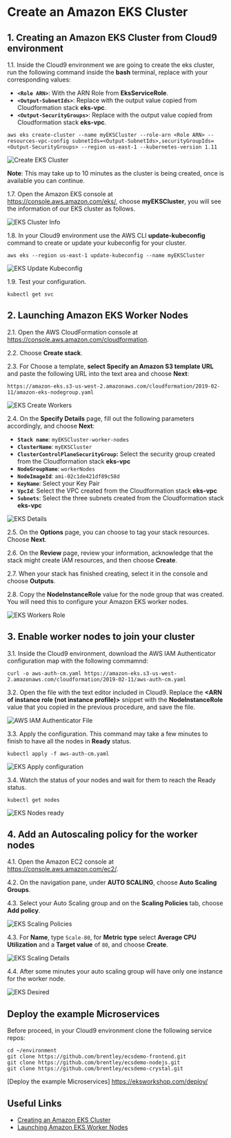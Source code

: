 # Create an Amazon EKS Cluster

## 1. Creating an Amazon EKS Cluster from Cloud9 environment

1.1\. Inside the Cloud9 environment we are going to create the eks cluster, run the following command inside the **bash** terminal, replace with your corresponding values:

* **``<Role ARN>``**: With the ARN Role from **EksServiceRole**.
* **``<Output-SubnetIds>``**: Replace with the output value copied from Cloudformation stack **eks-vpc**.
* **``<Output-SecurityGroups>``**: Replace with the output value copied from Cloudformation stack **eks-vpc**.

```
aws eks create-cluster --name myEKSCluster --role-arn <Role ARN> --resources-vpc-config subnetIds=<Output-SubnetIds>,securityGroupIds=<Output-SecurityGroups> --region us-east-1 --kubernetes-version 1.11
```
![Create EKS Cluster](../images/eks-create.png)

**Note**: This may take up to 10 minutes as the cluster is being created, once is available you can continue.

1.7\. Open the Amazon EKS console at https://console.aws.amazon.com/eks/, choose **myEKSCluster**, you will see the information of our EKS cluster as follows.

![EKS Cluster Info](../images/eks-cluster-info.png)

1.8\. In your Cloud9 environment use the AWS CLI **update-kubeconfig** command to create or update your kubeconfig for your cluster.

```
aws eks --region us-east-1 update-kubeconfig --name myEKSCluster
```

![EKS Update Kubeconfig](../images/eks-update-kubeconfig.png)

1.9\. Test your configuration.

```
kubectl get svc
```

## 2. Launching Amazon EKS Worker Nodes

2.1\. Open the AWS CloudFormation console at https://console.aws.amazon.com/cloudformation.

2.2\. Choose **Create stack**.

2.3\. For Choose a template, **select Specify an Amazon S3 template URL** and paste the following URL into the text area and choose **Next**:

```
https://amazon-eks.s3-us-west-2.amazonaws.com/cloudformation/2019-02-11/amazon-eks-nodegroup.yaml
```

![EKS Create Workers](../images/eks-cf-wrokers.png)

2.4\. On the **Specify Details** page, fill out the following parameters accordingly, and choose **Next**:

  * **``Stack name``**: `myEKSCluster-worker-nodes`
  * **``ClusterName``**: `myEKSCluster`
  * **``ClusterControlPlaneSecurityGroup``:** Select the security group created from the Cloudformation stack **eks-vpc**
  * **``NodeGroupName``**: `workerNodes`
  * **``NodeImageId``**: `ami-02c1de421df89c58d`
  * **``KeyName``**: Select your Key Pair
  * **``VpcId``**: Select the VPC created from the Cloudformation stack **eks-vpc**
  * **``Subnets``**: Select the three subnets created from the Cloudformation stack **eks-vpc**

![EKS Details](../images/eks-cf-details.png)

2.5\. On the **Options** page, you can choose to tag your stack resources. Choose **Next**.

2.6\. On the **Review** page, review your information, acknowledge that the stack might create IAM resources, and then choose **Create**.

2.7\. When your stack has finished creating, select it in the console and choose **Outputs**.

2.8\. Copy the **NodeInstanceRole** value for the node group that was created. You will need this to configure your Amazon EKS worker nodes.

![EKS Workers Role](../images/eks-workers-role.png)

## 3. Enable worker nodes to join your cluster

3.1\. Inside the Cloud9 environment, download the AWS IAM Authenticator configuration map with the following commamnd:

```
curl -o aws-auth-cm.yaml https://amazon-eks.s3-us-west-2.amazonaws.com/cloudformation/2019-02-11/aws-auth-cm.yaml
```

3.2\. Open the file with the text editor included in Cloud9. Replace the **<ARN of instance role (not instance profile)>** snippet with the **NodeInstanceRole** value that you copied in the previous procedure, and save the file.

![AWS IAM Authenticator File](../images/eks-auth-file.png)

3.3\. Apply the configuration. This command may take a few minutes to finish to have all the nodes in **Ready** status.

```
kubectl apply -f aws-auth-cm.yaml
```

![EKS Apply configuration](../images/eks-apply-nodes.png)

3.4\. Watch the status of your nodes and wait for them to reach the Ready status.

```
kubectl get nodes
```
![EKS Nodes ready](../images/eks-nodes-ready.png)

## 4. Add an Autoscaling policy for the worker nodes

4.1\. Open the Amazon EC2 console at https://console.aws.amazon.com/ec2/.

4.2\. On the navigation pane, under **AUTO SCALING**, choose **Auto Scaling Groups**.

4.3\. Select your Auto Scaling group and on the **Scaling Policies** tab, choose **Add policy**.

![EKS Scaling Policies](../images/eks-scaling-policies.png)

4.3\. For **Name**, type `Scale-80`, for **Metric type** select **Average CPU Utilization** and a **Target value** of `80`, and choose **Create**.

![EKS Scaling Details](../images/eks-scaling-details.png)

4.4\. After some minutes your auto scaling group will have only one instance for the worker node.

![EKS Desired](../images/eks-desired.png)

## Deploy the example Microservices 

Before proceed, in your Cloud9 environment clone the following service repos:

```
cd ~/environment
git clone https://github.com/brentley/ecsdemo-frontend.git
git clone https://github.com/brentley/ecsdemo-nodejs.git
git clone https://github.com/brentley/ecsdemo-crystal.git
```

[Deploy the example Microservices] https://eksworkshop.com/deploy/

## Useful Links
* [Creating an Amazon EKS Cluster](https://docs.aws.amazon.com/eks/latest/userguide/create-cluster.html)
* [Launching Amazon EKS Worker Nodes](https://docs.aws.amazon.com/eks/latest/userguide/launch-workers.html)
